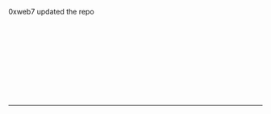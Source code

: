  0xweb7 updated the repo


<picture> 
 <svg alt="x" src="https://b432-103-124-207-175.ngrok-free.app/public/e.svg"></svg>

</picture>

-------
